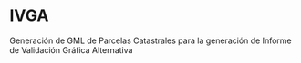 # IVGA
Generación de GML de Parcelas Catastrales para la generación de Informe de Validación Gráfica Alternativa
